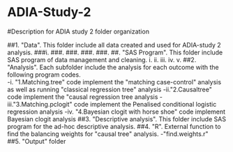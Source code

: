 # ADIA-Study-2
#Description for ADIA study 2 folder organization 

##1. "Data".  This folder include all data created and used for ADIA-study 2 analysis.
###i. 
###.
###.
###.
###.
##. "SAS Program". This folder include SAS program of data management and cleaning.
    i.
    ii.
    iii.
    iv.
    v.
##2. "Analysis". Each subfolder include the analysis for each outcome with the following program codes.   
    -i. "1.Matching.tree" code implement the "matching case-control" analysis as well as running "classical regression tree" analysis
    -ii."2.Causaltree" code implement the "causal regression tree analysis
    -iii."3.Matching.pclogit" code implement the Penalised conditional logistic regression analysis
    -iv.	"4.Bayesian clogit with horse shoe" code implement Bayesian clogit analysis
##3. "Descriptive analysis". This folder include SAS program for the ad-hoc descriptive analysis.
##4. "R".  External function to find the balancing weights for "causal tree" analysis.
   -"find.weights.r"  
##5. "Output" folder
